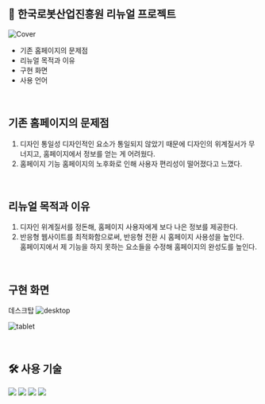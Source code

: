 ## 🤖 한국로봇산업진흥원 리뉴얼 프로젝트
![Cover](https://github.com/user-attachments/assets/bcc7d4bf-908f-4c16-a77f-ffcc18322009)
<ul>
  <li>기존 홈페이지의 문제점</li>
  <li>리뉴얼 목적과 이유</li>
  <li>구현 화면</li>
  <li>사용 언어</li>
</ul>
<br>

## 기존 홈페이지의 문제점
1. 디자인 통일성
   디자인적인 요소가 통일되지 않았기 때문에 디자인의 위계질서가 무너지고, 홈페이지에서 정보를 얻는 게 어려웠다.
2. 홈페이지 기능
   홈페이지의 노후화로 인해 사용자 편리성이 떨어졌다고 느꼈다.
<br>

## 리뉴얼 목적과 이유
1. 디자인 위계질서를 정돈해, 홈페이지 사용자에게 보다 나은 정보를 제공한다.
2. 반응형 웹사이트를 최적화함으로써, 반응형 전환 시 홈페이지 사용성을 높인다. <br>
   홈페이지에서 제 기능을 하지 못하는 요소들을 수정해 홈페이지의 완성도를 높인다.

<br>

## 구현 화면
데스크탑
![desktop](https://github.com/user-attachments/assets/46ec2948-fe71-4a6f-a125-4025c64e0ff2)
<br>

![tablet](https://github.com/user-attachments/assets/c84430e4-6f10-423d-afcc-849760652d35)





<br>

## 🛠️ 사용 기술
<div  align= "left"> 
  <img src="https://img.shields.io/badge/CSS3-1572B6?style=flat-square&logo=CSS3&logoColor=white">
  <img src="https://img.shields.io/badge/HTML5-E34F26?style=flat-square&logo=HTML5&logoColor=white">
  <img src="https://img.shields.io/badge/Javascript-F7DF1E?style=flat-square&logo=Javascript&logoColor=white">
  <img src="https://img.shields.io/badge/Figma-F24E1E?style=flat-square&logo=Figma&logoColor=white">
</div>
